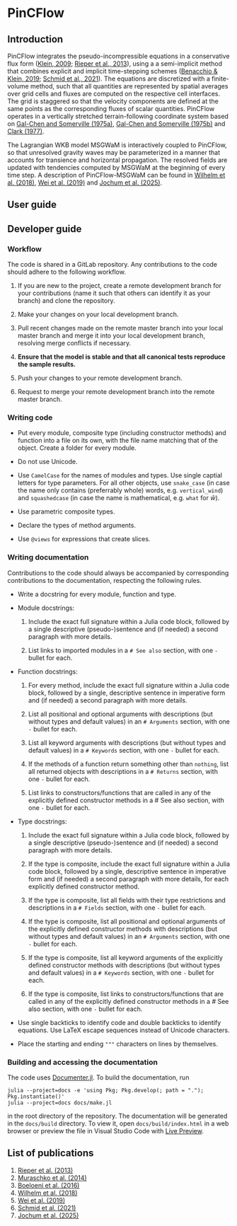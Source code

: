 # PinCFlow

## Introduction

PinCFlow integrates the pseudo-incompressible equations in a conservative flux form ([Klein, 2009](https://doi.org/10.1007/s00162-009-0104-y); [Rieper et al., 2013](https://doi.org/10.1175/mwr-d-12-00026.1)), using a a semi-implicit method that combines explicit and implicit time-stepping schemes ([Benacchio & Klein, 2019](https://doi.org/10.1175/MWR-D-19-0073.1); [Schmid et al., 2021](https://doi.org/10.1175/MWR-D-21-0126.1)). The equations are discretized with a finite-volume method, such that all quantities are represented by spatial averages over grid cells and fluxes are computed on the respective cell interfaces. The grid is staggered so that the velocity components are defined at the same points as the corresponding fluxes of scalar quantities. PinCFlow operates in a vertically stretched terrain-following coordinate system based on [Gal-Chen and Somerville (1975a)](https://doi.org/10.1016/0021-9991(75)90037-6), [Gal-Chen and Somerville (1975b)](https://doi.org/10.1016/0021-9991(75)90054-6) and [Clark (1977)](https://doi.org/10.1016/0021-9991(77)90057-2).

The Lagrangian WKB model MSGWaM is interactively coupled to PinCFlow, so that unresolved gravity waves may be parameterized in a manner that accounts for transience and horizontal propagation. The resolved fields are updated with tendencies computed by MSGWaM at the beginning of every time step. A description of PinCFlow-MSGWaM can be found in [Wilhelm et al. (2018)](https://doi.org/10.1175/JAS-D-17-0289.1), [Wei et al. (2019)](https://doi.org/10.1175/JAS-D-18-0337.1) and [Jochum et al. (2025)](https://doi.org/10.1175/JAS-D-24-0158.1).

## User guide

## Developer guide

### Workflow

The code is shared in a GitLab repository. Any contributions to the code should adhere to the following workflow.

1. If you are new to the project, create a remote development branch for your contributions (name it such that others can identify it as your branch) and clone the repository.

1. Make your changes on your local development branch.

1. Pull recent changes made on the remote master branch into your local master branch and merge it into your local development branch, resolving merge conflicts if necessary.

1. **Ensure that the model is stable and that all canonical tests reproduce the sample results.**

1. Push your changes to your remote development branch.

1. Request to merge your remote development branch into the remote master branch.

### Writing code

* Put every module, composite type (including constructor methods) and function into a file on its own, with the file name matching that of the object. Create a folder for every module.

* Do not use Unicode.

* Use `CamelCase` for the names of modules and types. Use single captial letters for type parameters. For all other objects, use `snake_case` (in case the name only contains (preferrably whole) words, e.g. `vertical_wind`) and `squashedcase` (in case the name is mathematical, e.g. `what` for $\widehat{w}$).

* Use parametric composite types.

* Declare the types of method arguments.

* Use `@views` for expressions that create slices.

### Writing documentation

Contributions to the code should always be accompanied by corresponding contributions to the documentation, respecting the following rules.

* Write a docstring for every module, function and type.

* Module docstrings:

    1. Include the exact full signature within a Julia code block, followed by a single descriptive (pseudo-)sentence and (if needed) a second paragraph with more details.

    1. List links to imported modules in a `# See also` section, with one `-` bullet for each.

* Function docstrings:

    1. For every method, include the exact full signature within a Julia code block, followed by a single, descriptive sentence in imperative form and (if needed) a second paragraph with more details.

    1. List all positional and optional arguments with descriptions (but without types and default values) in an `# Arguments` section, with one `-` bullet for each.

    1. List all keyword arguments with descriptions (but without types and default values) in a `# Keywords` section, with one `-` bullet for each.

    1. If the methods of a function return something other than `nothing`, list all returned objects with descriptions in a `# Returns` section, with one `-` bullet for each.

    1. List links to constructors/functions that are called in any of the explicitly defined constructor methods in a # See also section, with one `-` bullet for each.

* Type docstrings:

    1. Include the exact full signature within a Julia code block, followed by a single descriptive (pseudo-)sentence and (if needed) a second paragraph with more details.

    1. If the type is composite, include the exact full signature within a Julia code block, followed by a single, descriptive sentence in imperative form and (if needed) a second paragraph with more details, for each explicitly defined constructor method.

    1. If the type is composite, list all fields with their type restrictions and descriptions in a `# Fields` section, with one `-` bullet for each.

    1. If the type is composite, list all positional and optional arguments of the explicitly defined constructor methods with descriptions (but without types and default values) in an `# Arguments` section, with one `-` bullet for each.

    1. If the type is composite, list all keyword arguments of the explicitly defined constructor methods with descriptions (but without types and default values) in a `# Keywords` section, with one `-` bullet for each.

    1. If the type is composite, list links to constructors/functions that are called in any of the explicitly defined constructor methods in a # See also section, with one `-` bullet for each.

* Use single backticks to identify code and double backticks to identify equations. Use LaTeX escape sequences instead of Unicode characters.

* Place the starting and ending `"""` characters on lines by themselves.

### Building and accessing the documentation

The code uses [Documenter.jl](https://documenter.juliadocs.org/stable/). To build the documentation, run

```
julia --project=docs -e 'using Pkg; Pkg.develop(; path = "."); Pkg.instantiate()'
julia --project=docs docs/make.jl
```

in the root directory of the repository. The documentation will be generated in the `docs/build` directory. To view it, open `docs/build/index.html` in a web browser or preview the file in Visual Studio Code with [Live Preview](https://marketplace.visualstudio.com/items?itemName=ms-vscode.live-server).

## List of publications

1. [Rieper et al. (2013)](https://doi.org/10.1175/mwr-d-12-00026.1)
1. [Muraschko et al. (2014)](https://doi.org/10.1002/qj.2381)
1. [Boeloeni et al. (2016)](https://doi.org/10.1175/JAS-D-16-0069.1)
1. [Wilhelm et al. (2018)](https://doi.org/10.1175/JAS-D-17-0289.1)
1. [Wei et al. (2019)](https://doi.org/10.1175/JAS-D-18-0337.1)
1. [Schmid et al. (2021)](https://doi.org/10.1175/MWR-D-21-0126.1)
1. [Jochum et al. (2025)](https://doi.org/10.1175/JAS-D-24-0158.1)
